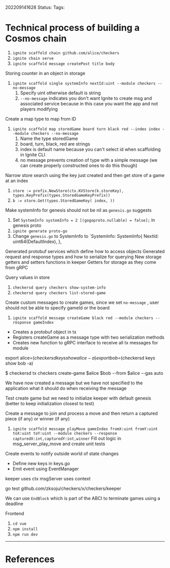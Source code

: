 202209141628
Status: 
Tags:

# Technical process of building a Cosmos chain
1. `ignite scaffold chain github.com/alice/checkers`
2. `ignite chain serve`
3. `ignite scaffold message createPost title body`

Storing counter in an object in storage
1. `ignite scaffold single systemInfo nextId:uint --module checkers --no-message`
	1. Specify uint otherwise default is string
	2. `--no-message` indicates you don't want Ignite to create msg and associated service because in this case you want the app and not players modifying

Create a map type to map from ID
1. `ignite scaffold map storedGame board turn black red --index index --module checkers --no-message`
	1. Name the type storedGame
	2. board, turn, black, red are strings
	3. index is default name because you can't select id when scaffolding in Ignite CLI
	4. no message prevents creation of type with a simple message (we can create properly constructed ones to do this though)

Narrow store search using the key just created and then get store of a game at an index
1. `store := prefix.NewStore(ctx.KVStore(k.storeKey), types.KeyPrefix(types.StoredGameKeyPrefix))`
2. `b := store.Get(types.StoredGameKey( index, ))`

Make systemInfo for genesis should not be nil as `genesis.go` suggests
1. Set `SystemInfo systemInfo = 2 [(gogoproto.nullable) = false];` in genesis proto
2. `ignite generate proto-go`
3. Change `genesis.go` to SystemInfo to  `SystemInfo: SystemInfo{ NextId: uint64(DefaultIndex), },

Generated protobuf services which define how to access objects
Generated request and response types and how to serialize for querying
New storage getters and setters functions in keeper
Getters for storage as they come from gRPC

Query values in store
1. `checkersd query checkers show-system-info`
2. `checkersd query checkers list-stored-game`

Create custom messages to create games, since we set `no-message` , user should not be able to specify gameId or the board
1. `ignite scaffold message createGame black red --module checkers --response gameIndex`
- Creates a protobuf object in tx
- Registers createGame as a message type with two serialization methods
- Creates new function to gRPC interface to receive all tx messages for module

export alice=$(checkersd keys show alice -a) 
export bob=$(checkersd keys show bob -a)

$ checkersd tx checkers create-game $alice $bob --from $alice --gas auto

We have now created a message but we have not specified to the application what it should do when receiving the message

Test create game but we need to initialize keeper with default genesis (better to keep initialization closest to test)

Create a message to join and process a move and then return a captured piece (if any) or winner (if any)
1. `ignite scaffold message playMove gameIndex fromX:uint fromY:uint toX:uint toY:uint --module checkers --response capturedX:int,capturedY:int,winner`
Fill out logic in msg_server_play_move and create unit tests

Create events to notify outside world of state changes
- Define new keys in keys.go
- Emit event using EventManager

keeper uses ctx
msgServer uses context

go test github.com/zksoju/checkers/x/checkers/keeper

We can use `EndBlock` which is part of the ABCI to terminate games using a deadline 

Frontend
1. `cd vue`
2. `npm install `
3. `npm run dev`





---
# References

